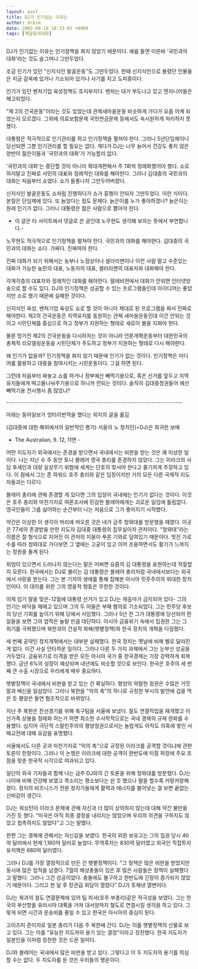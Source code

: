 ```yaml
---
layout: post
title: DJ가 인기없는 이유는
author: drkim
date: 2002-09-18 18:23:01 +0900
tags: [깨달음의대화]
---
```

DJ가 인기없는 이유는 인기정책을 펴지 않았기 때문이다. 예를 들면 이른바 '국민과의 대화'라는 것도 슬그머니 그만두었다.
  

  
조금 인기가 있던 "신지식인 발굴운동"도 그만두었다. 한때 신지식인으로 불렸던 인물들은 지금 감옥에 있거나 기소되어 있거나 사기를 치고 도피중이다.
  

  
인기가 있던 벤처기업 육성정책도 흐지부지다. 벤처는 대거 부도나고 있고 엔지니어들은 해고되었다.
  

  
"제 2의 건국운동"이라는 것도 있었는데 관제새마을운동 비슷하게 가다가 요즘 어케 되었는지 모르겠다. 그외에 의료보험문제 국민연금문제 등에서도 속시원하게 처리하지 못했다.
  

  
대통령은 적극적으로 인기관리를 하고 인기정책을 펼쳐야 한다. 그러나 5년단임제이니 당선되면 그뿐 인기관리를 할 필요는 없다. 게다가 DJ는 너무 늙어서 건강도 좋지 않은 양반이 젊은이들과 '국민과의 대화'가 가능할리 없다.
  

  
'국민과의 대화'는 중단할 것이 아니라 확대개편해서 주 1회씩 정례화했어야 했다. 쇼로 하지말고 진짜로 서민의 대표와 정례적인 대화를 해야한다. 그러나 김대중의 국민과의 대화는 처음부터 쇼였다. 쇼가 들통나자 그만두어버렸다.
  

  
신지식인 발굴운동도 쇼처럼 진행하다가 쇼가 흥행이 안되자 그만두었다. 이런 식이다. 본질은 단임제에 있다. 또 늙었다는 점도 문제다. 늙은이를 누가 좋아하겠나? 늙은이는 원래 인기가 없다. 그러니 대통령은 젊은 사람으로 뽑아야 한다.
  

  
- 이 글은 타 사이트에서 댓글로 쓴 글인데 노무현도 생각해 보자는 뜻에서 부연합니다.-
  

  
노무현도 적극적으로 인기정책을 펼쳐야 한다. 국민과의 대화를 해야한다. 김대중의 국민과의 대화는 쇼다. 가짜다. 진짜여야 한다.
  

  
진짜 대화가 되기 위해서는 농부나 노점상이나 셀러리맨이나 이런 사람 말고 수준있는 대화가 가능한 농민의 대표, 노동자의 대표, 셀러리맨의 대표자와 대화해야 한다.
  

  
각계각층의 대표자와 정례적인 대화를 해야한다. 텔레비젼에서 대화가 안되면 인터넷방송으로 할 수도 있다. DJ의 인기정책은 성공할 수 있는 프로그램들인데 아이디어는 좋았지만 쇼로 했기 때문에 실패한 것이다.
  

  
신지식인 육성, 벤처기업 육성도 쇼로 할 것이 아니라 제대로 된 프로그램을 짜서 진짜로 해야한다. 제2의 건국운동은 지역유지를 동원하는 관제 새마을운동인데 이건 안되는 것이고 시민단체를 중심으로 하고 정부가 지원하는 형태로 새로이 불을 지펴야 한다.
  

  
물론 망가진 제2의 건국운동을 다시하자는 것이 아니라 언론개혁운동부터 대한민국의 총체적 리모델링운동을 시민단체가 주도하고 정부가 지원하는 형태로 다시 해야한다.
  

  
왜 인기가 없을까? 인기정책을 펴지 않기 때문에 인기가 없는 것이다. 인기정책은 미디어를 활용하고 대중을 참여시키는 시민운동이다. 그걸 하면 된다.
  

  
그런데 처음부터 짜놓고 쇼를 하거나 정부예산 빼먹기용으로, 혹은 선거를 앞두고 지역유지들에게 떡고물나눠주기용으로 하니까 안되는 것이다. 솔직히 김대중정권들어 예산빼먹기용 전시행사 좀 많았냐?
  

  

  
\---\---\---\---\---\---\---\---\---\---\---\---\---\---\---\---\---\---\---\---\---\---\---\-----
  
아래는 동아일보가 엉터리번역을 했다는 외지의 글을 옮김
  

  
(김대중에 대한 해외에서의 일반적인 평가) 서울의 노 정치인(=DJ)은 희귀한 보배
  

  
- The Australian, 9. 12, 11면 -
  

  
어떤 지도자가 외국에서는 존경을 받으면서 국내에서는 비판을 받는 것은 꽤 이상한 일이다. 나는 지난 수 주 동안 토니 블레어 영국 총리를 존경하지 않았다. 그는 이라크의 사담 후세인과 대량 살상무기 위협에 세계는 단호히 맞서야 한다고 줄기차게 주장하고 있다. 이 점에서 그는 존 하워드 호주 총리와 같은 입장이지만 거의 모든 다른 국제적 지도자들과는 다르다.
  

  
블레어 총리에 관해 존경할 게 있다면 그의 입장이 국내에는 인기가 없다는 것이다. 이것은 호주 총리와 마찬가지로 여론조사에 민감한 블레어에게는 괴로운 일임에 틀림없다. 영국인들이 그를 싫어하는 순간부터 나는 처음으로 그가 좋아지기 시작했다.
  

  
약간은 이상한 이 생각이 머리에 떠오른 것은 내가 금주 청와대를 방문했을 때였다. 이곳은 77세의 존경받을 만한 지도자 김대중 대통령의 집무실이자 관저이다. "청와대"라는 이름은 절 형식으로 지어진 이 관저의 지붕이 푸른 기와로 덮여있기 때문이다. 멋진 가로수를 따라 청와대로 가다보면 그 옆에는 고궁이 있고 이어 조용하면서도 활기가 느껴지는 정원을 돌게 된다.
  

  
위엄이 있으면서 드러나지 않는다는 말은 어쩌면 요즘의 김 대통령을 표현하는데 적절할지 모른다. 한국에서는 DJ로 불리는 김 대통령은 블레어 총리처럼 국내에서보다는 외국에서 사랑을 받는다. 그는 본 기자의 생애를 통해 접해본 아시아 민주주의의 위대한 정치인이다. 이 대의를 위한 그의 영웅적 행동은 무한한 것이다.
  

  
이제 임기 말을 맞은-12월에 대통령 선거가 있고 DJ는 재출마가 금지되어 있다- 그의 인기는 바닥을 헤매고 있으며 그의 두 아들은 부패 혐의로 기소되었다. 그는 민주당 후보의 당선 기회를 높이기 위해 당에서 사임했다. 그러나 5년 전 그가 대통령에 당선되어 한 일들을 보면 그의 업적은 놀랄 만큼 대단하다. 아시아 금융위기 속에서 집권한 그는 그 위기를 극복했으며 북한과의 건설적 화해(햇볕정책)와 한국 정치의 개혁을 다짐했다.
  

  
세 번째 공약인 정치개혁에서는 대부분 실패했다. 한국 정치는 옛날에 비해 별로 달라진 게 없다. 이건 사실 안타까운 일이다. 그러나 다른 두 가지 과제에서 그는 눈부신 성공을 거두었다. 금융위기로 타격을 받은 모든 아시아 국가 중 한국경제는 가장 강력하게 회복했다. 금년 6%의 성장이 예상되며 내년에도 비슷할 것으로 보인다. 한국은 호주의 세 번째 큰 수출 시장으로 우리에게 매우 중요하다.
  

  
햇볕정책이 국내에서 비판을 받고 있는 건 확실하다. 평양의 악랄한 정권은 수많은 거짓말과 배신을 일삼았다. 그러나 북한을 "악의 축"의 하나로 규정한 부시의 발언에 겁을 먹은 듯 평양은 돌연 협조적으로 바뀌었다.
  

  
지난 주 북한은 친선경기를 위해 축구팀을 서울에 보냈다. 철도 연결작업을 재개했고 이산가족 상봉을 정례화 하는가 하면 최소한 수사학적으로는 국내 경제의 규제 완화를 수용했다. 심지어 극단적 스탈린주의의 평양정권으로서는 놀랍게도 아직도 의혹에 쌓인 서해교전에 대해 유감을 표명했다.
  

  
서울에서도 다른 곳과 마찬가지로 "악의 축"으로 규정된 이라크를 공격할 것이냐에 관한 토론이 한창이다. 그러나 이 논쟁은 이라크에 대한 공격이 한반도에 미칠 파장에 주요 초점을 맞춘 한국적 시각으로 여과되고 있다.
  

  
일단의 외국 기자들과 함께 나는 금주 DJ와의 긴 토론을 위해 청와대를 방문했다. DJ는 나이에 비해 건강해 보였고 목소리는 평소보다는 쉰 듯 했으나 말을 할수록 카랑카랑해졌다. 정치의 비즈니스가 전문 정치가들에게 활력과 에너지를 불어넣는 걸 보면 끝없는 신비감이 생긴다.
  

  
DJ는 워싱턴이 이라크 문제에 관해 자신과 더 많이 상의하지 않는데 대해 약간 불만을 가진 듯 했다. "미국은 아직 최종 결정을 내리지는 않았으며 우리의 의견을 구하지도 않았고 접촉하지도 않았다"고 그는 말했다.
  

  
한편 그는 경제에 관해서는 자신감을 보였다. 한국의 외환 보유고는 그의 집권 당시 40억 달러에서 현재 1,160억 달러로 늘었다. 무역흑자는 830억 달러였고 외국인 직접투자 유치액은 660억 달러였다.
  

  
그러나 DJ를 가장 열정적으로 만든 건 햇볕정책이다. "그 정책은 많은 비판을 받았지만 동시에 많은 업적을 남겼다. 7월의 해상충돌이 있은 후 많은 사람들은 정책이 실패했다고 말했다. 그러나 그건 성공이었다. 충돌에도 불구하고 한반도에 긴장이 증가되지 않았기 때문이다. 그리고 한 달 후 장관급 회담이 열렸다" DJ가 토해낸 열변이다.
  

  
DJ는 북과의 철도 연결문제에 있어 팀 피셔(호주 부총리)같은 적극성을 보였다. 그는 한국의 부산항을 유라시아 대륙을 거쳐 대서양까지 철도로 연결시킬 생각을 하고 있다. 그렇게 되면 시간과 운송비를 줄일 수 있고 한국은 아시아의 중심이 된다.
  

  
고이즈미 준이치로 일본 총리가 다음 주 북한에 간다. DJ는 이를 햇볕정책의 산물로 보고 있다. 그는 이를 "유능한 지도자의 용기 있는 결정"이라고 칭찬했다. 한국 지도자가 일본인을 이처럼 칭찬한 것은 드문 일이다.
  

  
DJ와 블레어는 국내에서 많은 비판을 받고 있다. 그렇다고 이 두 지도자의 용기를 의심할 수는 없다. 두 지도자를 둔 것은 우리들의 행운이다.